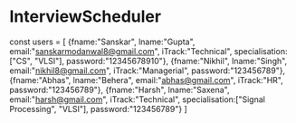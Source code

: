 # InterviewScheduler

const users = [
    {fname:"Sanskar", lname:"Gupta", email:"sanskarmodanwal8@gmail.com", iTrack:"Technical", specialisation:["CS", "VLSI"], password:"12345678910"},
    {fname:"Nikhil", lname:"Singh", email:"nikhil8@gmail.com", iTrack:"Managerial", password:"123456789"},
    {fname:"Abhas", lname:"Behera", email:"abhas@gmail.com", iTrack:"HR", password:"123456789"},
    {fname:"Harsh", lname:"Saxena", email:"harsh@gmail.com", iTrack:"Technical", specialisation:["Signal Processing", "VLSI"], password:"123456789"}
]
